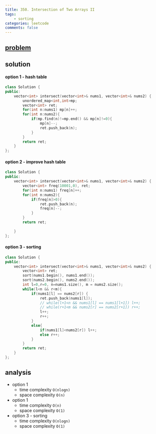 ```yaml
---
title: 350. Intersection of Two Arrays II
tags:  
    - sorting
categories: leetcode
comments: false
---
```


## [problem](https://leetcode.com/problems/intersection-of-two-arrays-ii/)

## solution

#### option 1 - hash table
```c++
class Solution {
public:
    vector<int> intersect(vector<int>& nums1, vector<int>& nums2) {
        unordered_map<int,int>mp;
        vector<int> ret;
        for(int n:nums1) mp[n]++;
        for(int n:nums2){
            if(mp.find(n)!=mp.end() && mp[n]!=0){
                mp[n]--;
                ret.push_back(n);
            }
        }
        return ret;
    }
};
```

#### option 2 - improve hash table
```c++
class Solution {
public:
    vector<int> intersect(vector<int>& nums1, vector<int>& nums2) {
        vector<int> freq(10001,0), ret;
        for(int n:nums1) freq[n]++;
        for(int n:nums2){
            if(freq[n]>0){
                ret.push_back(n);
                freq[n]--;
            }
        }
        return ret;
        
    }
};
```
#### option 3 - sorting

```c++
class Solution {
public:
    vector<int> intersect(vector<int>& nums1, vector<int>& nums2) {
        vector<int> ret;
        sort(nums1.begin(), nums1.end());
        sort(nums2.begin(), nums2.end());
        int l=0,r=0, n=nums1.size(), m = nums2.size();
        while(l<n && r<m){
            if(nums1[l] == nums2[r]) {
                ret.push_back(nums1[l]);
                // while(l+1<n && nums1[l] == nums1[l+1]) l++;
                // while(r+1<m && nums2[r] == nums2[r+1]) r++;
                l++;
                r++;
            }
            else{
                if(nums1[l]<nums2[r]) l++;
                else r++;
            }
        }
        return ret;
    }
};
```

## analysis
- option 1
    - time complexity `O(nlogn)`
    - space complexity `O(n)`
- option 1
    - time complexity `O(n)`
    - space complexity `O(1)`
- option 3 - sorting
    - time complexity `O(nlogn)`
    - space complexity `O(1)`

